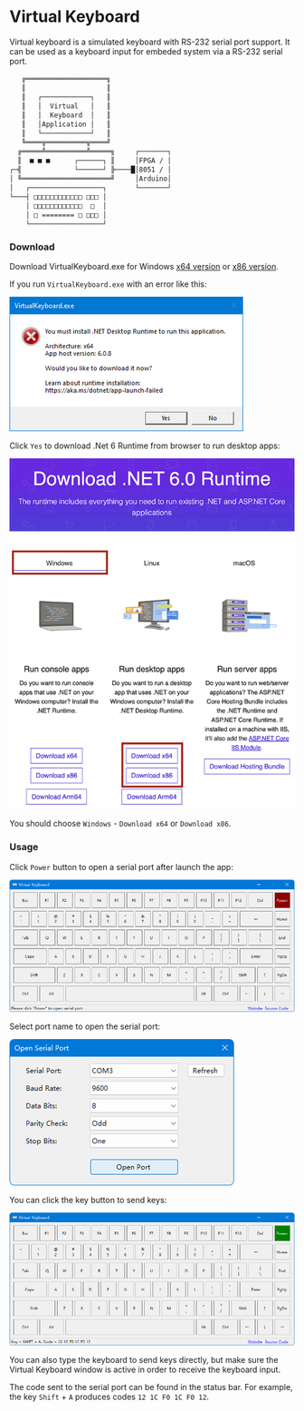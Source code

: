 # Virtual Keyboard

Virtual keyboard is a simulated keyboard with RS-232 serial port support. It can be used as a keyboard input for embeded system via a RS-232 serial port.

```
   ╔════════════════════╗
   ║                    ║
   ║   ┌────────────┐   ║
   ║   │  Virtual   │   ║
   ║   │  Keyboard  │   ║
   ║   │Application │   ║
   ║   └────────────┘   ║
   ╚════╦══════════╦════╝
  ╔═════╩══════════╩═════╗     ┌───────┐
  ║  ■ ■ ■      ┌──────┐ ║     │FPGA / │
┌─╣             └──────┘ ╠────█│8051 / │
│ ╚══════════════════════╝     │Arduino│
│   ┌──────────────────┐       └───────┘
└───┤ □□□□□□□□□□□□ □□□ │
    │ □□□□□□□□□□□□  □  │
    │ □ ======== □ □□□ │
    └──────────────────┘
```

### Download

Download VirtualKeyboard.exe for Windows [x64 version](https://github.com/michaelliao/virtual-keyboard/raw/master/Download/x64/VirtualKeyboard.exe) or [x86 version](https://github.com/michaelliao/virtual-keyboard/raw/master/Download/x86/VirtualKeyboard.exe).

If you run `VirtualKeyboard.exe` with an error like this:

![app-launch-failed](https://github.com/michaelliao/virtual-keyboard/blob/master/Download/resources/app-launch-failed.png?raw=true)

Click `Yes` to download .Net 6 Runtime from browser to run desktop apps:

![download-runtime](https://github.com/michaelliao/virtual-keyboard/blob/master/Download/resources/download-runtime.png?raw=true)

You should choose `Windows` - `Download x64` or `Download x86`.

### Usage

Click `Power` button to open a serial port after launch the app:

![keyboard-initial](https://github.com/michaelliao/virtual-keyboard/blob/master/Download/resources/keyboard-initial.png?raw=true)

Select port name to open the serial port:

![open-serial-port](https://github.com/michaelliao/virtual-keyboard/blob/master/Download/resources/open-serial-port.png?raw=true)

You can click the key button to send keys:

![keyboard-send-keys](https://github.com/michaelliao/virtual-keyboard/blob/master/Download/resources/keyboard-send-keys.png?raw=true)

You can also type the keyboard to send keys directly, but make sure the Virtual Keyboard window is active in order to receive the keyboard input.

The code sent to the serial port can be found in the status bar. For example, the key `Shift` + `A` produces codes `12 1C F0 1C F0 12`.
